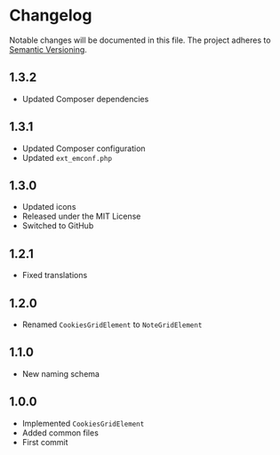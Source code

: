 Changelog
=========

Notable changes will be documented in this file. The project adheres to [Semantic Versioning].

1.3.2
-----

* Updated Composer dependencies

1.3.1
-----

* Updated Composer configuration
* Updated `ext_emconf.php`

1.3.0
-----

* Updated icons
* Released under the MIT License
* Switched to GitHub

1.2.1
-----

* Fixed translations

1.2.0
-----

* Renamed `CookiesGridElement` to `NoteGridElement`

1.1.0
-----

* New naming schema

1.0.0
-----

* Implemented `CookiesGridElement`
* Added common files
* First commit

[Semantic Versioning]: http://semver.org "Semantic Versioning"